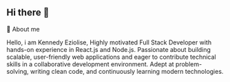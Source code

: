 ## Hi there 👋
👋 About me

Hello, i am Kennedy Eziolise, Highly motivated Full Stack Developer with hands-on experience in React.js and Node.js. Passionate about building scalable, user-friendly web applications and eager to contribute technical skills in a collaborative development environment. Adept at problem-solving, writing clean code, and continuously learning modern technologies.

<!--
**Kennedy1570/kennedy1570** is a ✨ _special_ ✨ repository because its `README.md` (this file) appears on your GitHub profile.

Here are some ideas to get you started:

- 🔭 I’m currently working on ...
- 🌱 I’m currently learning ...
- 👯 I’m looking to collaborate on ...
- 🤔 I’m looking for help with ...
- 💬 Ask me about ...
- 📫 How to reach me: ...
- 😄 Pronouns: ...
- ⚡ Fun fact: ...
-->
